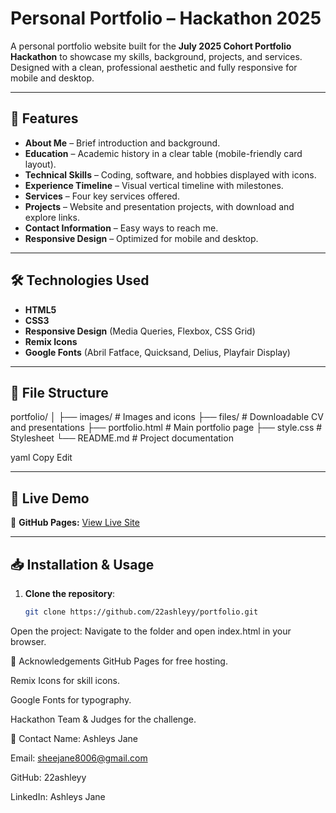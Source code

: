 # Personal Portfolio – Hackathon 2025

A personal portfolio website built for the **July 2025 Cohort Portfolio Hackathon** to showcase my skills, background, projects, and services.  
Designed with a clean, professional aesthetic and fully responsive for mobile and desktop.

---

## 📌 Features
- **About Me** – Brief introduction and background.
- **Education** – Academic history in a clear table (mobile-friendly card layout).
- **Technical Skills** – Coding, software, and hobbies displayed with icons.
- **Experience Timeline** – Visual vertical timeline with milestones.
- **Services** – Four key services offered.
- **Projects** – Website and presentation projects, with download and explore links.
- **Contact Information** – Easy ways to reach me.
- **Responsive Design** – Optimized for mobile and desktop.

---

## 🛠️ Technologies Used
- **HTML5**  
- **CSS3**  
- **Responsive Design** (Media Queries, Flexbox, CSS Grid)  
- **Remix Icons**  
- **Google Fonts** (Abril Fatface, Quicksand, Delius, Playfair Display)

---

## 📂 File Structure
portfolio/
│
├── images/ # Images and icons
├── files/ # Downloadable CV and presentations
├── portfolio.html # Main portfolio page
├── style.css # Stylesheet
└── README.md # Project documentation

yaml
Copy
Edit

---

## 🚀 Live Demo
🔗 **GitHub Pages:** [View Live Site](https://22ashleyy.github.io/portfolio/)

---

## 📥 Installation & Usage
1. **Clone the repository**:
   ```bash
   git clone https://github.com/22ashleyy/portfolio.git
Open the project:
Navigate to the folder and open index.html in your browser.

💖 Acknowledgements
GitHub Pages for free hosting.

Remix Icons for skill icons.

Google Fonts for typography.

Hackathon Team & Judges for the challenge.

📧 Contact
Name: Ashleys Jane

Email: sheejane8006@gmail.com

GitHub: 22ashleyy

LinkedIn: Ashleys Jane
